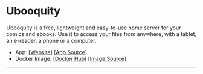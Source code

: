 # Ubooquity

Ubooquity is a free, lightweight and easy-to-use home server for your comics and ebooks. Use it to access your files from anywhere, with a tablet, an e-reader, a phone or a computer.

- App: [[Website](https://vaemendis.net/ubooquity/)] [[App Source](https://github.com/linuxserver/docker-ubooquity)]
- Docker Image: [[Docker Hub](https://hub.docker.com/)] [[Image Source](https://hub.docker.com/r/linuxserver/ubooquity)]

---
